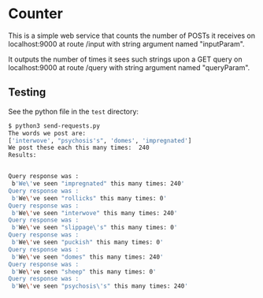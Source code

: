 # Counter

This is a simple web service that counts the number of POSTs it receives on
localhost:9000 at route /input with string argument named "inputParam".

It outputs the number of times it sees such strings upon a GET query on
localhost:9000 at route /query with string argument named "queryParam".


## Testing


See the python file in the `test` directory:

```bash
$ python3 send-requests.py
The words we post are:
['interwove', "psychosis's", 'domes', 'impregnated']
We post these each this many times:  240
Results:


Query response was :
 b'We\'ve seen "impregnated" this many times: 240'
Query response was :
 b'We\'ve seen "rollicks" this many times: 0'
Query response was :
 b'We\'ve seen "interwove" this many times: 240'
Query response was :
 b'We\'ve seen "slippage\'s" this many times: 0'
Query response was :
 b'We\'ve seen "puckish" this many times: 0'
Query response was :
 b'We\'ve seen "domes" this many times: 240'
Query response was :
 b'We\'ve seen "sheep" this many times: 0'
Query response was :
 b'We\'ve seen "psychosis\'s" this many times: 240'
```



